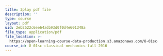 ```yaml
---
title: 3play pdf file
description: ''
type: course
layout: pdf
uid: 2eb2522c6ee64adb93d0f0d4e601348a
file_type: application/pdf
file_location: >-
  https://open-learning-course-data-production.s3.amazonaws.com/8-01sc-classical-mechanics-fall-2016/2eb2522c6ee64adb93d0f0d4e601348a_4ZnijNan49U.pdf
course_id: 8-01sc-classical-mechanics-fall-2016
---
```

